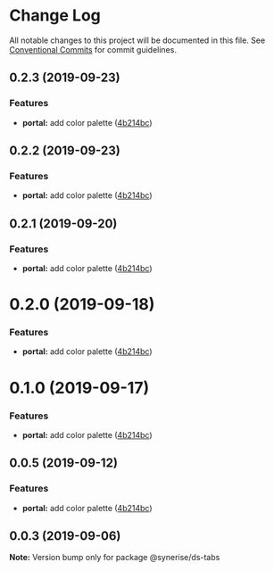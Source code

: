 # Change Log

All notable changes to this project will be documented in this file.
See [Conventional Commits](https://conventionalcommits.org) for commit guidelines.

## 0.2.3 (2019-09-23)


### Features

* **portal:** add color palette ([4b214bc](https://github.com/synerise/synerise-design/commit/4b214bc))





## 0.2.2 (2019-09-23)


### Features

* **portal:** add color palette ([4b214bc](https://github.com/synerise/ds/commit/4b214bc))





## 0.2.1 (2019-09-20)


### Features

* **portal:** add color palette ([4b214bc](https://github.com/synerise/ds/commit/4b214bc))





# 0.2.0 (2019-09-18)


### Features

* **portal:** add color palette ([4b214bc](https://github.com/synerise/synerise-design/commit/4b214bc))





# 0.1.0 (2019-09-17)


### Features

* **portal:** add color palette ([4b214bc](https://github.com/synerise/synerise-design/commit/4b214bc))





## 0.0.5 (2019-09-12)


### Features

* **portal:** add color palette ([4b214bc](https://github.com/synerise/synerise-design/commit/4b214bc))





## 0.0.3 (2019-09-06)

**Note:** Version bump only for package @synerise/ds-tabs
